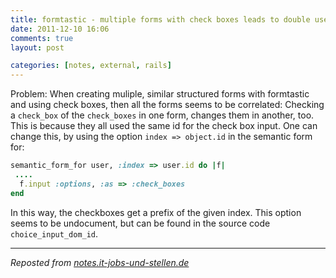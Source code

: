 ```yaml
---
title: formtastic - multiple forms with check boxes leads to double used html id
date: 2011-12-10 16:06
comments: true
layout: post

categories: [notes, external, rails]
---
```

 Problem: When creating muliple, similar structured forms with formtastic and using check boxes, then all the forms seems to be correlated: Checking a ```check_box``` of the ```check_boxes``` in one form, changes them in another, too. This is because they all used the same id for the check box input.
 One can change this, by using the option ```index => object.id``` in the semantic form for:


```ruby
semantic_form_for user, :index => user.id do |f|
 ....
  f.input :options, :as => :check_boxes
end
```

 In this way, the checkboxes get a prefix of the given index.
This option seems to be undocument, but can be found in the source code ```choice_input_dom_id```.

---
<i>Reposted from <a href='http://notes.it-jobs-und-stellen.de/notes/34' rel='canonical'>notes.it-jobs-und-stellen.de</a></i>
